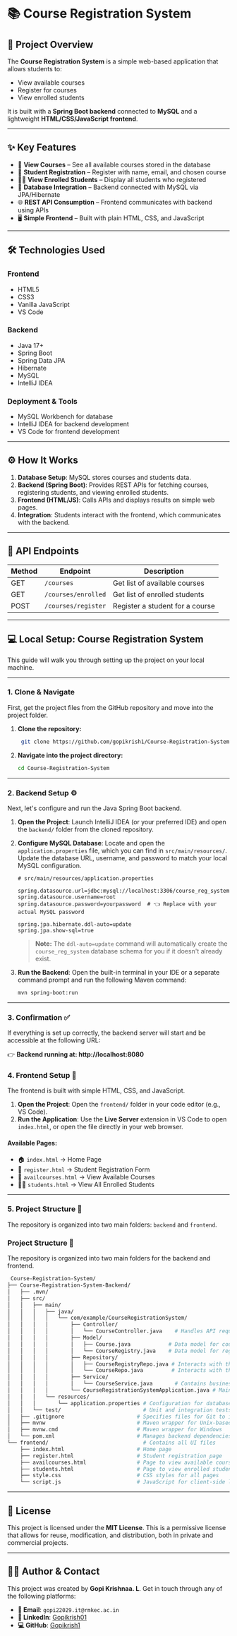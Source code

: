 # 📚 Course Registration System  

## 📌 Project Overview  

The **Course Registration System** is a simple web-based application that allows students to:  
- View available courses  
- Register for courses  
- View enrolled students  

It is built with a **Spring Boot backend** connected to **MySQL** and a lightweight **HTML/CSS/JavaScript frontend**.  

---

## ✨ Key Features  

- 📖 **View Courses** – See all available courses stored in the database  
- 📝 **Student Registration** – Register with name, email, and chosen course  
- 👩‍🎓 **View Enrolled Students** – Display all students who registered  
- 🔄 **Database Integration** – Backend connected with MySQL via JPA/Hibernate  
- 🌐 **REST API Consumption** – Frontend communicates with backend using APIs  
- 🖥️ **Simple Frontend** – Built with plain HTML, CSS, and JavaScript  

---

## 🛠️ Technologies Used  

### **Frontend**  
- HTML5  
- CSS3  
- Vanilla JavaScript  
- VS Code  

### **Backend**  
- Java 17+  
- Spring Boot  
- Spring Data JPA  
- Hibernate  
- MySQL  
- IntelliJ IDEA  

### **Deployment & Tools**  
- MySQL Workbench for database  
- IntelliJ IDEA for backend development  
- VS Code for frontend development  

---

## ⚙️ How It Works  

1. **Database Setup**: MySQL stores courses and students data.  
2. **Backend (Spring Boot)**: Provides REST APIs for fetching courses, registering students, and viewing enrolled students.  
3. **Frontend (HTML/JS)**: Calls APIs and displays results on simple web pages.  
4. **Integration**: Students interact with the frontend, which communicates with the backend.  

---

## 📡 API Endpoints  

| Method | Endpoint              | Description                   |
|--------|------------------------|-------------------------------|
| GET    | `/courses`             | Get list of available courses |
| GET    | `/courses/enrolled`    | Get list of enrolled students |
| POST   | `/courses/register`    | Register a student for a course |

---

## 💻 Local Setup: Course Registration System

This guide will walk you through setting up the project on your local machine.

***

### 1. Clone & Navigate

First, get the project files from the GitHub repository and move into the project folder.

1.  **Clone the repository:**
    ```bash
     git clone https://github.com/gopikrish1/Course-Registration-System.git
    ```

2.  **Navigate into the project directory:**
    ```bash
    cd Course-Registration-System
    ```

***

### 2. Backend Setup ⚙️

Next, let's configure and run the Java Spring Boot backend.

1.  **Open the Project**: Launch IntelliJ IDEA (or your preferred IDE) and open the `backend/` folder from the cloned repository.

2.  **Configure MySQL Database**: Locate and open the `application.properties` file, which you can find in `src/main/resources/`. Update the database URL, username, and password to match your local MySQL configuration.

    ```properties
    # src/main/resources/application.properties
    
    spring.datasource.url=jdbc:mysql://localhost:3306/course_reg_system
    spring.datasource.username=root
    spring.datasource.password=yourpassword  # 👈 Replace with your actual MySQL password
    
    spring.jpa.hibernate.ddl-auto=update
    spring.jpa.show-sql=true
    ```
    > **Note:** The `ddl-auto=update` command will automatically create the `course_reg_system` database schema for you if it doesn't already exist.

3.  **Run the Backend**: Open the built-in terminal in your IDE or a separate command prompt and run the following Maven command:
    ```bash
    mvn spring-boot:run
    ```

***

### 3. Confirmation ✅

If everything is set up correctly, the backend server will start and be accessible at the following URL:

👉 **Backend running at: http://localhost:8080**

### 4. Frontend Setup 🎨

The frontend is built with simple HTML, CSS, and JavaScript.

1.  **Open the Project**: Open the `frontend/` folder in your code editor (e.g., VS Code).
2.  **Run the Application**: Use the **Live Server** extension in VS Code to open `index.html`, or open the file directly in your web browser.

#### Available Pages:

* 🏠 `index.html` → Home Page
* 📝 `register.html` → Student Registration Form
* 📖 `availcourses.html` → View Available Courses
* 👩‍🎓 `students.html` → View All Enrolled Students

***

### 5. Project Structure 📂

The repository is organized into two main folders: `backend` and `frontend`.
### Project Structure 📂

The repository is organized into two main folders for the backend and frontend.

```bash
 Course-Registration-System/
├── Course-Registration-System-Backend/
│   ├── .mvn/
│   ├── src/
│   │   ├── main/
│   │   │   ├── java/
│   │   │   │   └── com/example/CourseRegistrationSystem/
│   │   │   │       ├── Controller/
│   │   │   │       │   └── CourseController.java    # Handles API requests
│   │   │   │       ├── Model/
│   │   │   │       │   ├── Course.java            # Data model for courses
│   │   │   │       │   └── CourseRegistry.java    # Data model for registrations
│   │   │   │       ├── Repository/
│   │   │   │       │   ├── CourseRegistryRepo.java # Interacts with the registry table
│   │   │   │       │   └── CourseRepo.java         # Interacts with the course table
│   │   │   │       ├── Service/
│   │   │   │       │   └── CourseService.java       # Contains business logic
│   │   │   │       └── CourseRegistrationSystemApplication.java # Main application entry point
│   │   │   └── resources/
│   │   │       └── application.properties # Configuration for database, server, etc.
│   │   └── test/                          # Unit and integration tests
│   ├── .gitignore                       # Specifies files for Git to ignore
│   ├── mvnw                             # Maven wrapper for Unix-based systems
│   ├── mvnw.cmd                         # Maven wrapper for Windows
│   └── pom.xml                          # Manages backend dependencies and build settings
└── frontend/                              # Contains all UI files
    ├── index.html                       # Home page
    ├── register.html                    # Student registration page
    ├── availcourses.html                # Page to view available courses
    ├── students.html                    # Page to view enrolled students
    ├── style.css                        # CSS styles for all pages
    └── script.js                        # JavaScript for client-side logic
```

***

## 📜 License

This project is licensed under the **MIT License**. This is a permissive license that allows for reuse, modification, and distribution, both in private and commercial projects.

***

## 👨‍💻 Author & Contact

This project was created by **Gopi Krishnaa. L**. Get in touch through any of the following platforms:
* **📧 Email**: `gopi22029.it@rmkec.ac.in`
* **🔗 LinkedIn**: [Gopikrish01](https://www.linkedin.com/in/Gopikrish01)
* **💻 GitHub**: [Gopikrish1](https://github.com/Gopikrish1)
